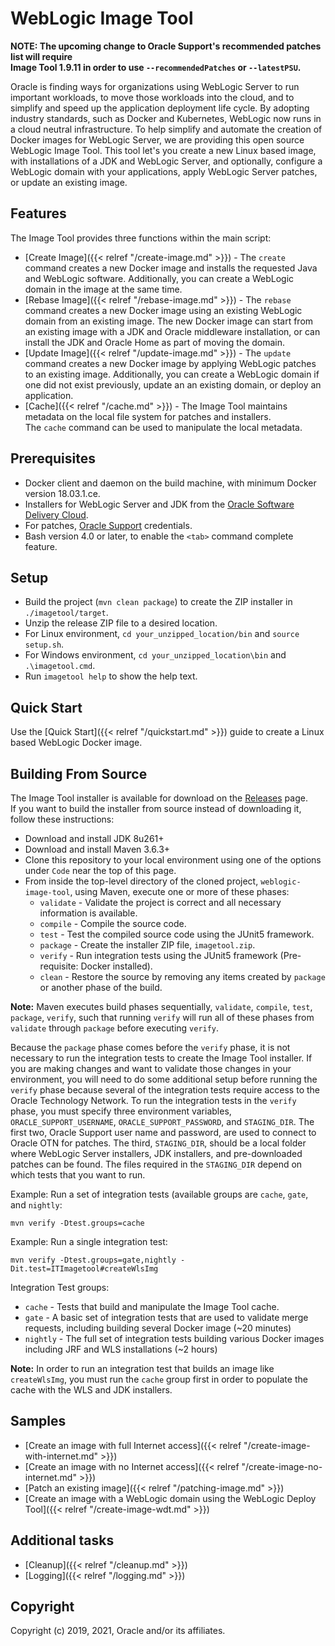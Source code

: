 # WebLogic Image Tool

**NOTE: The upcoming change to Oracle Support's recommended patches list will require  
Image Tool 1.9.11 in order to use `--recommendedPatches` or `--latestPSU`.**

Oracle is finding ways for organizations using WebLogic Server to run important workloads, to move those workloads into
the cloud, and to simplify and speed up the application deployment life cycle. By adopting industry standards, such as Docker
and Kubernetes, WebLogic now runs in a cloud neutral infrastructure.  To help simplify and automate the creation of
Docker images for WebLogic Server, we are providing this open source
WebLogic Image Tool.  This tool let's you create a new Linux based image, with installations of a JDK and WebLogic Server,
and optionally, configure a WebLogic domain with your applications, apply WebLogic Server patches, or update an existing
image.

## Features

The Image Tool provides three functions within the main script:
  - [Create Image]({{< relref "/create-image.md" >}}) - The `create` command creates a new Docker image and installs the requested
  Java and WebLogic software.  Additionally, you can create a WebLogic domain in the image at the same time.
  - [Rebase Image]({{< relref "/rebase-image.md" >}}) - The `rebase` command creates a new Docker image using an existing WebLogic
  domain from an existing image. The new Docker image can start from an existing image with a JDK and Oracle
  middleware installation, or can install the JDK and Oracle Home as part of moving the domain.
  - [Update Image]({{< relref "/update-image.md" >}}) - The `update` command creates a new Docker image by applying WebLogic patches
  to an existing image.  Additionally, you can create a WebLogic domain if one did not exist previously, update an
  an existing domain, or deploy an application.
  - [Cache]({{< relref "/cache.md" >}}) - The Image Tool maintains metadata on the local file system for patches and installers.  
  The `cache` command can be used to manipulate the local metadata.

## Prerequisites

- Docker client and daemon on the build machine, with minimum Docker version 18.03.1.ce.
- Installers for WebLogic Server and JDK from the [Oracle Software Delivery Cloud](https://edelivery.oracle.com).
- For patches, [Oracle Support](https://www.oracle.com/technical-resources/) credentials.
- Bash version 4.0 or later, to enable the `<tab>` command complete feature.

## Setup

- Build the project (`mvn clean package`) to create the ZIP installer in `./imagetool/target`.
- Unzip the release ZIP file to a desired location.
- For Linux environment, `cd your_unzipped_location/bin` and `source setup.sh`.
- For Windows environment, `cd your_unzipped_location\bin` and `.\imagetool.cmd`.
- Run `imagetool help` to show the help text.

## Quick Start

Use the [Quick Start]({{< relref "/quickstart.md" >}}) guide to create a Linux based WebLogic Docker image.

## Building From Source

The Image Tool installer is available for download on the [Releases](https://github.com/oracle/weblogic-image-tool/releases) page.  
If you want to build the installer from source instead of downloading it, follow these instructions:
- Download and install JDK 8u261+
- Download and install Maven 3.6.3+
- Clone this repository to your local environment using one of the options under `Code` near the top of this page.
- From inside the top-level directory of the cloned project, `weblogic-image-tool`, using Maven, execute one or
more of these phases:
    - `validate` - Validate the project is correct and all necessary information is available.
    - `compile`  - Compile the source code.
    - `test`     - Test the compiled source code using the JUnit5 framework.
    - `package`  - Create the installer ZIP file, `imagetool.zip`.
    - `verify`   - Run integration tests using the JUnit5 framework (Pre-requisite: Docker installed).
    - `clean`    - Restore the source by removing any items created by `package` or another phase of the build.

**Note:** Maven executes build phases sequentially, `validate`, `compile`, `test`, `package`, `verify`, such that
running `verify` will run all of these phases from `validate` through `package` before executing `verify`.

Because the `package` phase comes before the `verify` phase, it is not necessary to run the integration tests to create
the Image Tool installer.  If you are making changes and want to validate those changes in your environment, you will
need to do some additional setup before running the `verify` phase because several of the integration tests require
access to the Oracle Technology Network.  To run the integration tests in the
`verify` phase, you must specify three environment variables, `ORACLE_SUPPORT_USERNAME`, `ORACLE_SUPPORT_PASSWORD`,
and `STAGING_DIR`.  The first two, Oracle Support user name and password, are used to connect to Oracle OTN for patches.
The third, `STAGING_DIR`, should be a local folder where WebLogic Server installers, JDK installers, and pre-downloaded
patches can be found.  The files required in the `STAGING_DIR` depend on which tests that you want to run.  

Example: Run a set of integration tests (available groups are `cache`, `gate`, and `nightly`:
```shell script
mvn verify -Dtest.groups=cache
```

Example: Run a single integration test:
```shell script
mvn verify -Dtest.groups=gate,nightly -Dit.test=ITImagetool#createWlsImg
```

Integration Test groups:
- `cache` - Tests that build and manipulate the Image Tool cache.
- `gate`  - A basic set of integration tests that are used to validate merge requests, including building several
Docker image (~20 minutes)
- `nightly` - The full set of integration tests building various Docker images including JRF and WLS
installations (~2 hours)

**Note:** In order to run an integration test that builds an image like `createWlsImg`, you must run the `cache`
group first in order to populate the cache with the WLS and JDK installers.

## Samples

* [Create an image with full Internet access]({{< relref "/create-image-with-internet.md" >}})
* [Create an image with no Internet access]({{< relref "/create-image-no-internet.md" >}})
* [Patch an existing image]({{< relref "/patching-image.md" >}})
* [Create an image with a WebLogic domain using the WebLogic Deploy Tool]({{< relref "/create-image-wdt.md" >}})

## Additional tasks

* [Cleanup]({{< relref "/cleanup.md" >}})
* [Logging]({{< relref "/logging.md" >}})


## Copyright
Copyright (c) 2019, 2021, Oracle and/or its affiliates.
